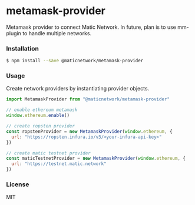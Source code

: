 # metamask-provider

Metamask provider to connect Matic Network. In future, plan is to use mm-plugin to handle multiple networks.

### Installation

```bash
$ npm install --save @maticnetwork/metamask-provider
```

### Usage

Create network providers by instantiating provider objects.

```js
import MetamaskProvider from "@maticnetwork/metamask-provider"

// enable ethereum metamask
window.ethereum.enable()

// create ropsten provider
const ropstenProvider = new MetamaskProvider(window.ethereum, {
  url: "https://ropsten.infura.io/v3/<your-infura-api-key>"
})

// create matic testnet provider
const maticTestnetProvider = new MetamaskProvider(window.ethereum, {
  url: "https://testnet.matic.network"
})
```

### License

MIT
